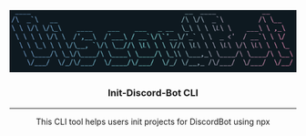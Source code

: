 <p align="center">
  <img src="https://github.com/Vrkljan/DiscordBot/blob/68ccaff4f8e59b0f73a0a68f09de8958b8c9eeb2/assets/discordbot.PNG" alt="DiscordBot Banner"  >
</p>

<h3 align="center">
  Init-Discord-Bot CLI
</h3>

<hr/>

<p align="center" >This CLI tool helps users init projects for DiscordBot using npx</p>
